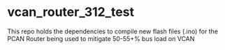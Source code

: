 # vcan_router_312_test
This repo holds the dependencies to compile new flash files (.ino) for the PCAN Router being used to mitigate 50-55+% bus load on VCAN
